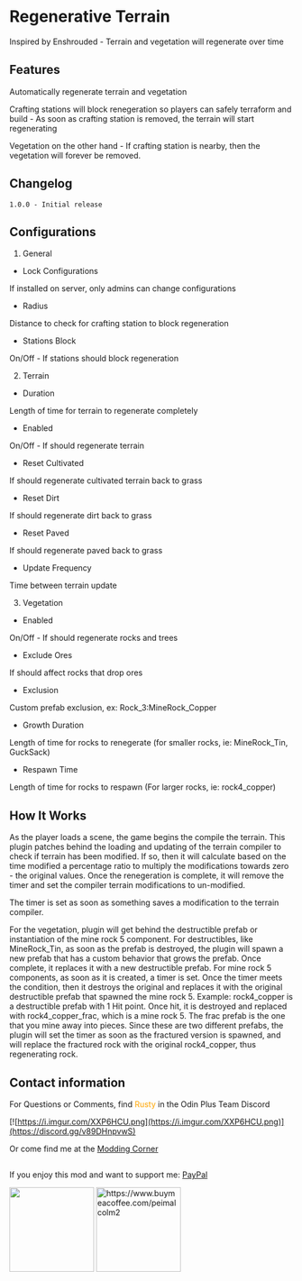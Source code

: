 # Regenerative Terrain

Inspired by Enshrouded - Terrain and vegetation will regenerate over time

## Features

Automatically regenerate terrain and vegetation

Crafting stations will block renegeration so players can safely terraform and build - As soon as crafting station is removed, the terrain will start regenerating

Vegetation on the other hand - If crafting station is nearby, then the vegetation will forever be removed.

## Changelog
```
1.0.0 - Initial release
```

## Configurations

1. General

- Lock Configurations

If installed on server, only admins can change configurations

- Radius

Distance to check for crafting station to block regeneration

- Stations Block

On/Off - If stations should block regeneration

2. Terrain

- Duration

Length of time for terrain to regenerate completely

- Enabled

On/Off - If should regenerate terrain

- Reset Cultivated

If should regenerate cultivated terrain back to grass

- Reset Dirt

If should regenerate dirt back to grass

- Reset Paved

If should regenerate paved back to grass

- Update Frequency

Time between terrain update

3. Vegetation

- Enabled

On/Off - If should regenerate rocks and trees

- Exclude Ores

If should affect rocks that drop ores

- Exclusion

Custom prefab exclusion, ex: Rock_3:MineRock_Copper

- Growth Duration

Length of time for rocks to renegerate (for smaller rocks, ie: MineRock_Tin, GuckSack)

- Respawn Time

Length of time for rocks to respawn (For larger rocks, ie: rock4_copper)

## How It Works

As the player loads a scene, the game begins the compile the terrain. This plugin patches behind the loading and updating of the terrain compiler to check if terrain has been modified. If so, then it will calculate based on the time modified a percentage ratio to multiply the modifications towards zero - the original values. Once the renegeration is complete, it will remove the timer and set the compiler terrain modifications to un-modified.

The timer is set as soon as something saves a modification to the terrain compiler.

For the vegetation, plugin will get behind the destructible prefab or instantiation of the mine rock 5 component. For destructibles, like MineRock_Tin, as soon as the prefab is destroyed, the plugin will spawn a new prefab that has a custom behavior that grows the prefab. Once complete, it replaces it with a new destructible prefab. For mine rock 5 components, as soon as it is created, a timer is set. Once the timer meets the condition, then it destroys the original and replaces it with the original destructible prefab that spawned the mine rock 5. Example: rock4_copper is a destructible prefab with 1 Hit point. Once hit, it is destroyed and replaced with rock4_copper_frac, which is a mine rock 5. The frac prefab is the one that you mine away into pieces. Since these are two different prefabs, the plugin will set the timer as soon as the fractured version is spawned, and will replace the fractured rock with the original rock4_copper, thus regenerating rock.


## Contact information
For Questions or Comments, find <span style="color:orange">Rusty</span> in the Odin Plus Team Discord

[![https://i.imgur.com/XXP6HCU.png](https://i.imgur.com/XXP6HCU.png)](https://discord.gg/v89DHnpvwS)

Or come find me at the [Modding Corner](https://discord.gg/fB8aHSfA8B)

##
If you enjoy this mod and want to support me:
[PayPal](https://paypal.me/mpei)

<span>
<img src="https://i.imgur.com/rbNygUc.png" alt="" width="150">
<img src="https://i.imgur.com/VZfZR0k.png" alt="https://www.buymeacoffee.com/peimalcolm2" width="150">
</span>
